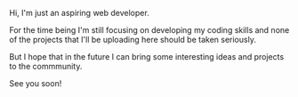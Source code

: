 Hi, I'm just an aspiring web developer.

For the time being I'm still focusing on developing my coding skills and none of the projects that I'll be uploading here should be taken seriously.

But I hope that in the future I can bring some interesting ideas and projects to the commmunity. 

See you soon!

<!---
linviz/linviz is a ✨ special ✨ repository because its `README.md` (this file) appears on your GitHub profile.
You can click the Preview link to take a look at your changes.
--->
